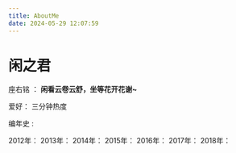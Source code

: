 ```yaml
---
title: AboutMe
date: 2024-05-29 12:07:59
---
```

# 闲之君

座右铭 ： **闲看云卷云舒，坐等花开花谢~**

爱好： 三分钟热度

编年史 : 

2012年： 
2013年：
2014年：
2015年：
2016年：
2017年：
2018年：
